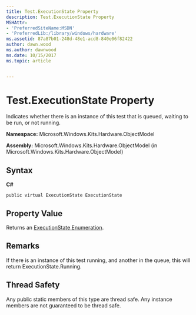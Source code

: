 ```yaml
---
title: Test.ExecutionState Property
description: Test.ExecutionState Property
MSHAttr:
- 'PreferredSiteName:MSDN'
- 'PreferredLib:/library/windows/hardware'
ms.assetid: 87a87b01-248d-48e1-acd8-840e06f82422
author: dawn.wood
ms.author: dawnwood
ms.date: 10/15/2017
ms.topic: article


---
```


# Test.ExecutionState Property


Indicates whether there is an instance of this test that is queued, waiting to be run, or not running.

**Namespace:** Microsoft.Windows.Kits.Hardware.ObjectModel

**Assembly:** Microsoft.Windows.Kits.Hardware.ObjectModel (in Microsoft.Windows.Kits.Hardware.ObjectModel)

## <span id="Syntax"></span><span id="syntax"></span><span id="SYNTAX"></span>Syntax


**C#**

`public virtual ExecutionState ExecutionState`

## <span id="Property_Value"></span><span id="property_value"></span><span id="PROPERTY_VALUE"></span>Property Value


Returns an [ExecutionState Enumeration](executionstate-enumeration.md).

## <span id="Remarks"></span><span id="remarks"></span><span id="REMARKS"></span>Remarks


If there is an instance of this test running, and another in the queue, this will return ExecutionState.Running.

## <span id="Thread_Safety"></span><span id="thread_safety"></span><span id="THREAD_SAFETY"></span>Thread Safety


Any public static members of this type are thread safe. Any instance members are not guaranteed to be thread safe.

 

 






